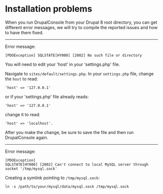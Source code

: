 # Installation problems 

When you run DrupalConsole from your Drupal 8 root directory, you can get different error messages, we will try to compile the reported issues and how to have them fixed.

--- 

Error message:
```
[PDOException] SQLSTATE[HY000] [2002] No such file or directory
```
You will need to edit your 'host' in your 'settings.php' file. 

Navigate to `sites/default/settings.php`. In your `settings.php` file, change the `host` to read:
```
'host' => '127.0.0.1'
```
or if your 'settings.php' file already reads:
```
'host' => '127.0.0.1'
```
change it to read:
```
'host' => 'localhost'. 
```
After you make the change, be sure to save the file and then run DrupalConsole again.

---

Error message:
```
[PDOException]
SQLSTATE[HY000] [2002] Can't connect to local MySQL server through socket '/tmp/mysql.sock'
```
Creating a symlink pointing to `/tmp/mysql.sock`:
```
ln -s /path/to/your/mysql/data/mysql.sock /tmp/mysql.sock
```

